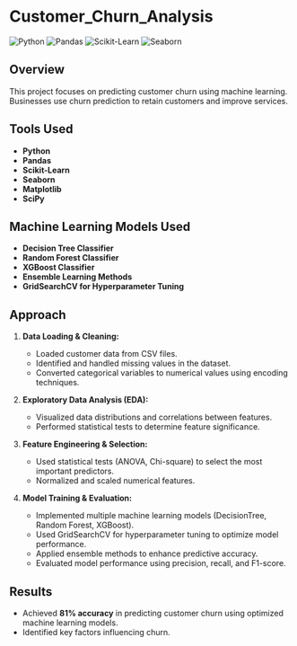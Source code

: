 # Customer_Churn_Analysis

![Python](https://img.shields.io/badge/Python-3.8%2B-blue.svg)
![Pandas](https://img.shields.io/badge/Pandas-✔-green)
![Scikit-Learn](https://img.shields.io/badge/Scikit--Learn-✔-orange)
![Seaborn](https://img.shields.io/badge/Seaborn-✔-blue)

## Overview
This project focuses on predicting customer churn using machine learning. Businesses use churn prediction to retain customers and improve services.

## Tools Used
- **Python**
- **Pandas**
- **Scikit-Learn**
- **Seaborn**
- **Matplotlib**
- **SciPy**

## Machine Learning Models Used
- **Decision Tree Classifier**
- **Random Forest Classifier**
- **XGBoost Classifier**
- **Ensemble Learning Methods**
- **GridSearchCV for Hyperparameter Tuning**

## Approach
1. **Data Loading & Cleaning:**  
   - Loaded customer data from CSV files.  
   - Identified and handled missing values in the dataset.  
   - Converted categorical variables to numerical values using encoding techniques.

2. **Exploratory Data Analysis (EDA):**  
   - Visualized data distributions and correlations between features.  
   - Performed statistical tests to determine feature significance.  

3. **Feature Engineering & Selection:**
   - Used statistical tests (ANOVA, Chi-square) to select the most important predictors. 
   - Normalized and scaled numerical features.   

5. **Model Training & Evaluation:**  
   - Implemented multiple machine learning models (DecisionTree, Random Forest, XGBoost).  
   - Used GridSearchCV for hyperparameter tuning to optimize model performance.
   - Applied ensemble methods to enhance predictive accuracy.  
   - Evaluated model performance using precision, recall, and F1-score.

## Results
- Achieved **81% accuracy** in predicting customer churn using optimized machine learning models.  
- Identified key factors influencing churn.
